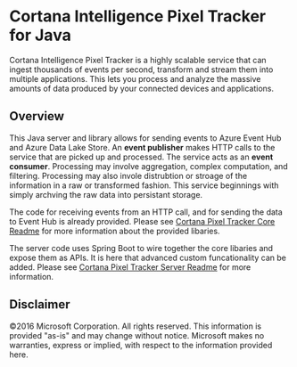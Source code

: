 # Cortana Intelligence Pixel Tracker for Java

Cortana Intelligence Pixel Tracker is a highly scalable service that can ingest thousands of events per second, transform and stream them into multiple applications. This lets you process and analyze the massive amounts of data produced by your connected devices and applications. 

## Overview 

This Java server and library allows for sending events to Azure Event Hub and Azure Data Lake Store. An **event publisher** makes HTTP calls to the service that are picked up and processed. The service acts as an **event consumer**. Processing may involve aggregation, complex computation, and filtering. Processing may also invole distrubtion or stroage of the information in a raw or transformed fashion. This service beginnings with simply archving the raw data into persistant storage. 

The code for receiving events from an HTTP call, and for sending the data to Event Hub is already provided. Please see [Cortana Pixel Tracker Core Readme](./cortana-pixeltracker-core/README.md) for more information about the provided libaries.

The server code uses Spring Boot to wire together the core libaries and expose them as APIs. It is here that advanced custom funcationality can be added. Please see [Cortana Pixel Tracker Server Readme](./cortana-pixeltracker-server/README.md) for more information.

## Disclaimer
©2016 Microsoft Corporation. All rights reserved. This information is provided "as-is" and may change without notice. Microsoft makes no warranties, express or implied, with respect to the information provided here.